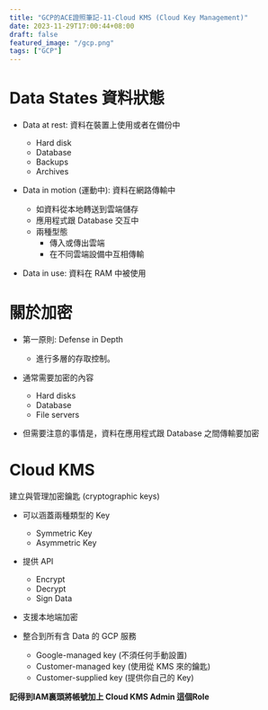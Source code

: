 ```yaml
---
title: "GCP的ACE證照筆記-11-Cloud KMS (Cloud Key Management)"
date: 2023-11-29T17:00:44+08:00
draft: false
featured_image: "/gcp.png"
tags: ["GCP"]
---
```


# Data States 資料狀態

* Data at rest: 資料在裝置上使用或者在備份中
    * Hard disk
    * Database
    * Backups
    * Archives

* Data in motion (運動中): 資料在網路傳輸中
    * 如資料從本地轉送到雲端儲存
    * 應用程式跟 Database 交互中
    * 兩種型態
        * 傳入或傳出雲端
        * 在不同雲端設備中互相傳輸

* Data in use: 資料在 RAM 中被使用

# 關於加密

* 第一原則: Defense in Depth
    * 進行多層的存取控制。

* 通常需要加密的內容
    * Hard disks
    * Database
    * File servers

* 但需要注意的事情是，資料在應用程式跟 Database 之間傳輸要加密

# Cloud KMS

建立與管理加密鑰匙 (cryptographic keys)

* 可以涵蓋兩種類型的 Key
    * Symmetric Key
    * Asymmetric Key

* 提供 API
    * Encrypt
    * Decrypt
    * Sign Data

* 支援本地端加密

* 整合到所有含 Data 的 GCP 服務
    * Google-managed key (不須任何手動設置)
    * Customer-managed key (使用從 KMS 來的鑰匙)
    * Customer-supplied key (提供你自己的 Key)

**記得到IAM裏頭將帳號加上 Cloud KMS Admin 這個Role**